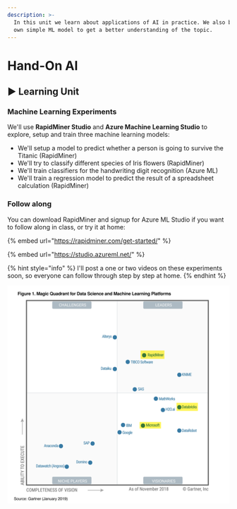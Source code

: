 ```yaml
---
description: >-
  In this unit we learn about applications of AI in practice. We also build our
  own simple ML model to get a better understanding of the topic.
---
```


# Hand-On AI

## ▶ Learning Unit

### Machine Learning Experiments

We'll use **RapidMiner Studio** and **Azure Machine Learning Studio** to explore, setup and train three machine learning models:

* We'll setup a model to predict whether a person is going to survive the Titanic \(RapidMiner\)
* We'll try to classify different species of Iris flowers \(RapidMiner\)
* We'll train classifiers for the handwriting digit recognition \(Azure ML\)
* We'll train a regression model to predict the result of a spreadsheet calculation \(RapidMiner\)

### Follow along

You can download RapidMiner and signup for Azure ML Studio if you want to follow along in class, or try it at home:

{% embed url="https://rapidminer.com/get-started/" %}

{% embed url="https://studio.azureml.net/" %}

{% hint style="info" %}
I'll post a one or two videos on these experiments soon, so everyone can follow through step by step at home.
{% endhint %}

![The Gartner Magic Quadrant for Data Science an ML Platforms for 2019. The tools we use are highlighted.](../../../.gitbook/assets/image%20%2819%29.png)

